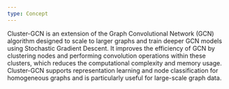```yaml
---
type: Concept
---
```


Cluster-GCN is an extension of the Graph Convolutional Network (GCN) algorithm designed to scale to larger graphs and train deeper GCN models using Stochastic Gradient Descent. It improves the efficiency of GCN by clustering nodes and performing convolution operations within these clusters, which reduces the computational complexity and memory usage. Cluster-GCN supports representation learning and node classification for homogeneous graphs and is particularly useful for large-scale graph data.